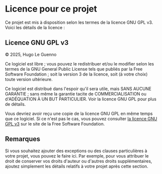 # Licence pour ce projet

Ce projet est mis à disposition selon les termes de la licence GNU GPL v3. Voici les détails de la licence :

## Licence GNU GPL v3

© 2025, Hugo Le Guenno

Ce logiciel est libre ; vous pouvez le redistribuer et/ou le modifier selon les termes de la GNU General Public License tels que publiés par la Free Software Foundation ; soit la version 3 de la licence, soit (à votre choix) toute version ultérieure.

Ce logiciel est distribué dans l'espoir qu'il sera utile, mais SANS AUCUNE GARANTIE ; sans même la garantie tacite de COMMERCIALISATION ou d'ADÉQUATION À UN BUT PARTICULIER. Voir la licence GNU GPL pour plus de détails.

Vous devriez avoir reçu une copie de la licence GNU GPL en même temps que ce logiciel. Si ce n'est pas le cas, vous pouvez consulter [la licence GNU GPL v3](https://www.gnu.org/licenses/gpl-3.0.fr.html) sur le site de la Free Software Foundation.

## Remarques

Si vous souhaitez ajouter des exceptions ou des clauses particulières à votre projet, vous pouvez le faire ici. Par exemple, pour vous attribuer le droit de conserver vos droits d'auteur ou d'autres droits supplémentaires, ajoutez simplement les détails relatifs à votre projet après cette section.
